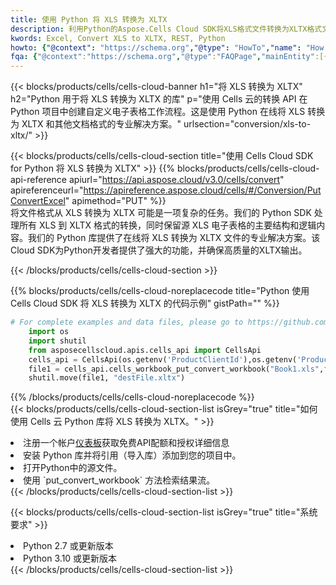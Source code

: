 ```yaml
---
title: 使用 Python 将 XLS 转换为 XLTX
description: 利用Python的Aspose.Cells Cloud SDK将XLS格式文件转换为XLTX格式文件。
kwords: Excel, Convert XLS to XLTX, REST, Python
howto: {"@context": "https://schema.org","@type": "HowTo","name": "How to convert XLS to XLTX using the Cells Cloud Python library.","description": "How to convert XLS to XLTX using the Cells Cloud Python library.","image": {"@type": "ImageObject"},"url": "/python/conversion/xls-to-xltx/","step": [{ "@type": "HowToStep","name": "How to convert XLS to XLTX using the Cells Cloud Python library. step 1", "image": {"@type": "ImageObject",},"url": "/python/conversion/xls-to-xltx/","text": "Register an account at <a href='https://dashboard.aspose.cloud/'>Dashboard</a> to get free API quota & authorization details",},{ "@type": "HowToStep","name": "How to convert XLS to XLTX using the Cells Cloud Python library. step 1", "image": {"@type": "ImageObject",},"url": "/python/conversion/xls-to-xltx/","text": "Install Python library and add the reference (import the library) to your project.",},{ "@type": "HowToStep","name": "How to convert XLS to XLTX using the Cells Cloud Python library. step 1", "image": {"@type": "ImageObject",},"url": "/python/conversion/xls-to-xltx/","text": "Open the source file in Python.",},{ "@type": "HowToStep","name": "How to convert XLS to XLTX using the Cells Cloud Python library. step 1", "image": {"@type": "ImageObject",},"url": "/python/conversion/xls-to-xltx/","text": "Use the `put_convert_workbook` method to retrieve the resulting stream.",}, ],"supply": {"@type": "HowToSupply","name": "document"},"tool": [{"@type": "HowToTool","name": "PyCharm, Visual Studio Code, Sublime, Eclipse"},{"@type": "HowToTool","name": "Aspose Cells"}],"totalTime": "PT6M"}
fqa: {"@context":"https://schema.org","@type":"FAQPage","mainEntity":[{"@type":"Question","name":"Why convert file formats in C# using REST API?","acceptedAnswer":{"@type":"Answer","text":"Documents are encoded in many ways, and some files may be incompatible with the software you use. To open and read such files, just convert them to appropriate file formats.<br/><ol><li>Install .NET SDK and add the reference (import the library) to your project.</li><li>Open the source file in C# using REST API.</li><li>Call the PutConvertWorkbookRequest() method, passing an output filename with required extension.</li><li>Get the result of conversion as a separate file.</li></ol>"}},{"@type":"Question","name":"What file formats can I convert with your C# library?","acceptedAnswer":{"@type":"Answer","text":"We support a variety of file formats for conversion using .NET library, including XLSX, Excel, xls , PDF, CSV, HTML, Markdown, XML, PNG, JPG, TIFF, Json, TXT and many more."}},{"@type":"Question","name":"What is the maximum allowed file size for conversion using this .NET library?","acceptedAnswer":{"@type":"Answer","text":"There are no file size limits for format conversions using .NET library."}}]}
---
```

{{< blocks/products/cells/cells-cloud-banner h1="将 XLS 转换为 XLTX" h2="Python 用于将 XLS 转换为 XLTX 的库" p="使用 Cells 云的转换 API 在 Python 项目中创建自定义电子表格工作流程。这是使用 Python 在线将 XLS 转换为 XLTX 和其他文档格式的专业解决方案。" urlsection="conversion/xls-to-xltx/" >}}

{{< blocks/products/cells/cells-cloud-section title="使用 Cells Cloud SDK for Python 将 XLS 转换为 XLTX" >}}
{{% blocks/products/cells/cells-cloud-api-reference apiurl="https://api.aspose.cloud/v3.0/cells/convert" apireferenceurl="https://apireference.aspose.cloud/cells/#/Conversion/PutConvertExcel" apimethod="PUT" %}}
<br/>
将文件格式从 XLS 转换为 XLTX 可能是一项复杂的任务。我们的 Python SDK 处理所有 XLS 到 XLTX 格式的转换，同时保留源 XLS 电子表格的主要结构和逻辑内容。我们的 Python 库提供了在线将 XLS 转换为 XLTX 文件的专业解决方案。该Cloud SDK为Python开发者提供了强大的功能，并确保高质量的XLTX输出。

{{< /blocks/products/cells/cells-cloud-section >}}

{{% blocks/products/cells/cells-cloud-noreplacecode title="Python 使用 Cells Cloud SDK 将 XLS 转换为 XLTX 的代码示例" gistPath="" %}}
 
```python
# For complete examples and data files, please go to https://github.com/aspose-cells-cloud/aspose-cells-cloud-python/
    import os
    import shutil
    from asposecellscloud.apis.cells_api import CellsApi
    cells_api = CellsApi(os.getenv('ProductClientId'),os.getenv('ProductClientSecret'))
    file1 = cells_api.cells_workbook_put_convert_workbook("Book1.xls",format="xltx")
    shutil.move(file1, "destFile.xltx")     
```
 
{{% /blocks/products/cells/cells-cloud-noreplacecode %}}
<br/>
{{< blocks/products/cells/cells-cloud-section-list isGrey="true" title="如何使用 Cells 云 Python 库将 XLS 转换为 XLTX。" >}}
<li>注册一个帐户<a href="https://dashboard.aspose.cloud/">仪表板</a>获取免费API配额和授权详细信息</li>
<li>安装 Python 库并将引用（导入库）添加到您的项目中。</li>
<li>打开Python中的源文件。</li>
<li>使用 `put_convert_workbook` 方法检索结果流。</li>
{{< /blocks/products/cells/cells-cloud-section-list >}}

{{< blocks/products/cells/cells-cloud-section-list isGrey="true" title="系统要求" >}}
<li>Python 2.7 或更新版本</li>
<li>Python 3.10 或更新版本</li>
{{< /blocks/products/cells/cells-cloud-section-list >}}
